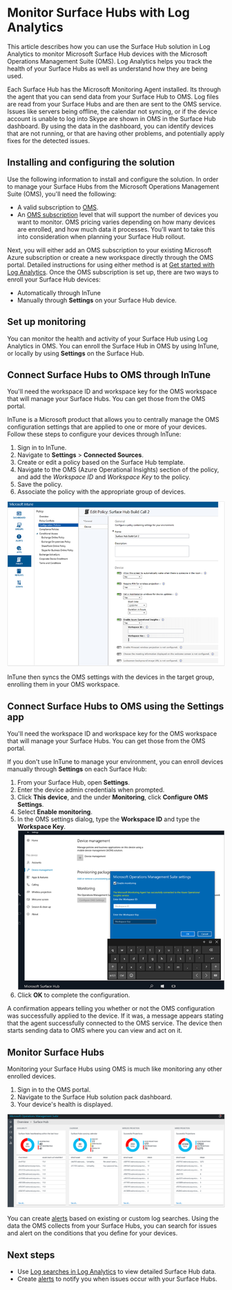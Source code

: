 <properties
	pageTitle="Monitor Surface Hubs with Log Analytics | Microsoft Azure"
	description="Use the Surface Hub solution to track the health of your Surface Hubs and understand how they are being used."
	services="log-analytics"
	documentationCenter=""
	authors="bandersmsft"
	manager="jwhit"
	editor=""/>

<tags
	ms.service="log-analytics"
	ms.workload="na"
	ms.tgt_pltfrm="na"
	ms.devlang="na"
	ms.topic="article"
	ms.date="08/11/2016"
	ms.author="banders"/>

# Monitor Surface Hubs with Log Analytics

This article describes how you can use the Surface Hub solution in Log Analytics to monitor Microsoft Surface Hub devices with the Microsoft Operations Management Suite (OMS). Log Analytics helps you track the health of your Surface Hubs as well as understand how they are being used.

Each Surface Hub has the Microsoft Monitoring Agent installed. Its through the agent that you can send data from your Surface Hub to OMS. Log files are read from your Surface Hubs and are then are sent to the OMS service. Issues like servers being offline, the calendar not syncing, or if the device account is unable to log into Skype are shown in OMS in the Surface Hub dashboard. By using the data in the dashboard, you can identify devices that are not running, or that are having other problems, and potentially apply fixes for the detected issues.


## Installing and configuring the solution

Use the following information to install and configure the solution. In order to manage your Surface Hubs from the Microsoft Operations Management Suite (OMS), you'll need the following:

- A valid subscription to [OMS](http://www.microsoft.com/oms).
- An [OMS subscription](https://azure.microsoft.com/pricing/details/log-analytics/) level that will support the number of devices you want to monitor. OMS pricing varies depending on how many devices are enrolled, and how much data it processes. You'll want to take this into consideration when planning your Surface Hub rollout.

Next, you will either add an OMS subscription to your existing Microsoft Azure subscription or create a new workspace directly through the OMS portal. Detailed instructions for using either method is at [Get started with Log Analytics](log-analytics-get-started.md). Once the OMS subscription is set up, there are two ways to enroll your Surface Hub devices:

- Automatically through InTune
- Manually through **Settings** on your Surface Hub device.

## Set up monitoring

You can monitor the health and activity of your Surface Hub using Log Analytics in OMS. You can enroll the Surface Hub in OMS by using InTune, or locally by using **Settings** on the Surface Hub.

## Connect Surface Hubs to OMS through InTune

You'll need the workspace ID and workspace key for the OMS workspace that will manage your Surface Hubs. You can get those from the OMS portal.

InTune is a Microsoft product that allows you to centrally manage the OMS configuration settings that are applied to one or more of your devices. Follow these steps to configure your devices through InTune:

1. Sign in to InTune.
2. Navigate to **Settings** > **Connected Sources**.
3. Create or edit a policy based on the Surface Hub template.
4. Navigate to the OMS (Azure Operational Insights) section of the policy, and add the *Workspace ID* and *Workspace Key* to the policy.
5. Save the policy.
6. Associate the policy with the appropriate group of devices.

  ![InTune policy](./media/log-analytics-surface-hubs/intune.png)

InTune then syncs the OMS settings with the devices in the target group, enrolling them in your OMS workspace.

## Connect Surface Hubs to OMS using the Settings app

You'll need the workspace ID and workspace key for the OMS workspace that will manage your Surface Hubs. You can get those from the OMS portal.

If you don't use InTune to manage your environment, you can enroll devices manually through **Settings** on each Surface Hub:

1. From your Surface Hub, open **Settings**.
2. Enter the device admin credentials when prompted.
3. Click **This device**, and the under **Monitoring**, click **Configure OMS Settings**.
4. Select **Enable monitoring**.
6. In the OMS settings dialog, type the **Workspace ID** and type the **Workspace Key**.  
  ![settings](./media/log-analytics-surface-hubs/settings.png)
7. Click **OK** to complete the configuration.

A confirmation appears telling you whether or not the OMS configuration was successfully applied to the device. If it was, a message appears stating that the agent successfully connected to the OMS service. The device then starts sending data to OMS where you can view and act on it.

## Monitor Surface Hubs

Monitoring your Surface Hubs using OMS is much like monitoring any other enrolled devices.

1. Sign in to the OMS portal.
2. Navigate to the Surface Hub solution pack dashboard.
3. Your device's health is displayed.

  ![Surface Hub dashboard](./media/log-analytics-surface-hubs/surface-hub-dashboard.png)

You can create [alerts](log-analytics-alerts.md) based on existing or custom log searches. Using the data the OMS collects from your Surface Hubs, you can search for issues and alert on the conditions that you define for your devices.


## Next steps

- Use [Log searches in Log Analytics](log-analytics-log-searches.md) to view detailed Surface Hub data.
- Create [alerts](log-analytics-alerts.md) to notify you when issues occur with your Surface Hubs.

